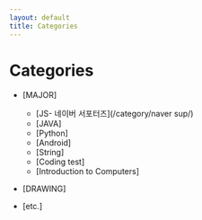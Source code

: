 ```yaml
---
layout: default
title: Categories
---
```


# Categories

* [MAJOR]
	- [JS- 네이버 서포터즈](/category/naver sup/)
	- [JAVA]
	- [Python]
	- [Android]
	- [String]
  - [Coding test]
  - [Introduction to Computers]
  
* [DRAWING]
* [etc.]
